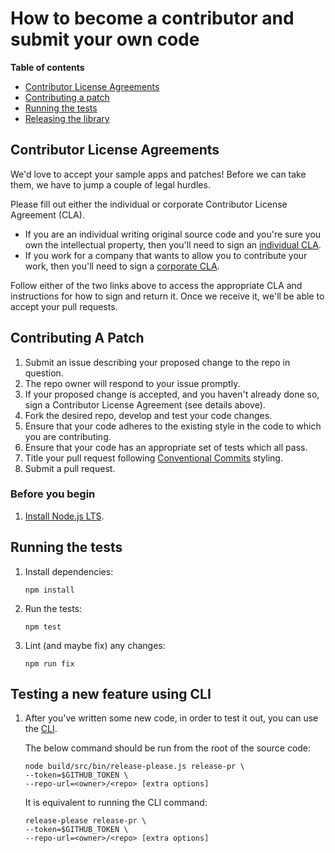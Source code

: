 # How to become a contributor and submit your own code

**Table of contents**

* [Contributor License Agreements](#contributor-license-agreements)
* [Contributing a patch](#contributing-a-patch)
* [Running the tests](#running-the-tests)
* [Releasing the library](#releasing-the-library)

## Contributor License Agreements

We'd love to accept your sample apps and patches! Before we can take them, we
have to jump a couple of legal hurdles.

Please fill out either the individual or corporate Contributor License Agreement
(CLA).

  * If you are an individual writing original source code and you're sure you
    own the intellectual property, then you'll need to sign an [individual CLA](https://developers.google.com/open-source/cla/individual).
  * If you work for a company that wants to allow you to contribute your work,
    then you'll need to sign a [corporate CLA](https://developers.google.com/open-source/cla/corporate).

Follow either of the two links above to access the appropriate CLA and
instructions for how to sign and return it. Once we receive it, we'll be able to
accept your pull requests.

## Contributing A Patch

1.  Submit an issue describing your proposed change to the repo in question.
1.  The repo owner will respond to your issue promptly.
1.  If your proposed change is accepted, and you haven't already done so, sign a
    Contributor License Agreement (see details above).
1.  Fork the desired repo, develop and test your code changes.
1.  Ensure that your code adheres to the existing style in the code to which
    you are contributing.
1.  Ensure that your code has an appropriate set of tests which all pass.
1.  Title your pull request following [Conventional Commits](https://www.conventionalcommits.org/) styling.
1.  Submit a pull request.

### Before you begin

1.  [Install Node.js LTS][node].

## Running the tests

1.  Install dependencies:

        npm install

1.  Run the tests:

        npm test

1.  Lint (and maybe fix) any changes:

        npm run fix

## Testing a new feature using CLI

1. After you've written some new code, in order to test it out, you can use the [CLI][CLI].

   The below command should be run from the root of the source code:

   ```
   node build/src/bin/release-please.js release-pr \
   --token=$GITHUB_TOKEN \
   --repo-url=<owner>/<repo> [extra options]
   ```
   
   It is equivalent to running the CLI command:

   ```
   release-please release-pr \
   --token=$GITHUB_TOKEN \
   --repo-url=<owner>/<repo> [extra options]
   ```

[node]: https://nodejs.org/en/
[CLI]: https://github.com/googleapis/release-please/blob/main/docs/cli.md/
